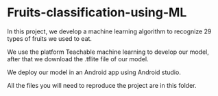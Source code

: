 # Fruits-classification-using-ML

In this project, we develop a machine learning algorithm to recognize 29 types of fruits we used to eat.

We use the platform Teachable machine learning to develop our model, after that we download the .tflite file of our model.

We deploy our model in an Android app using Android studio.

All the files you will need to reproduce the project are in this folder.
